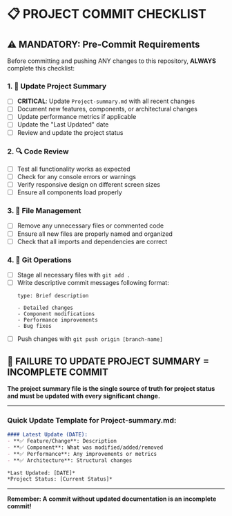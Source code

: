 # 📋 PROJECT COMMIT CHECKLIST

## ⚠️ MANDATORY: Pre-Commit Requirements

Before committing and pushing ANY changes to this repository, **ALWAYS** complete this checklist:

### 1. 📝 Update Project Summary
- [ ] **CRITICAL**: Update `Project-summary.md` with all recent changes
- [ ] Document new features, components, or architectural changes
- [ ] Update performance metrics if applicable
- [ ] Update the "Last Updated" date
- [ ] Review and update the project status

### 2. 🔍 Code Review
- [ ] Test all functionality works as expected
- [ ] Check for any console errors or warnings
- [ ] Verify responsive design on different screen sizes
- [ ] Ensure all components load properly

### 3. 📁 File Management
- [ ] Remove any unnecessary files or commented code
- [ ] Ensure all new files are properly named and organized
- [ ] Check that all imports and dependencies are correct

### 4. 💾 Git Operations
- [ ] Stage all necessary files with `git add .`
- [ ] Write descriptive commit messages following format:
  ```
  type: Brief description
  
  - Detailed changes
  - Component modifications
  - Performance improvements
  - Bug fixes
  ```
- [ ] Push changes with `git push origin [branch-name]`

## 🚨 FAILURE TO UPDATE PROJECT SUMMARY = INCOMPLETE COMMIT

**The project summary file is the single source of truth for project status and must be updated with every significant change.**

---

### Quick Update Template for Project-summary.md:

```markdown
#### Latest Update (DATE):
- **✅ Feature/Change**: Description
- **✅ Component**: What was modified/added/removed  
- **✅ Performance**: Any improvements or metrics
- **✅ Architecture**: Structural changes

*Last Updated: [DATE]*
*Project Status: [Current Status]*
```

---

**Remember: A commit without updated documentation is an incomplete commit!**

